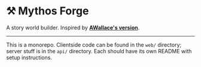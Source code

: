 # ⚒ **Mythos Forge**

A story world builder. Inspired by [**AWallace's version**](https://github.com/vawallace/novel-manager).

---

This is a monorepo. Clientside code can be found in the `web/` directory; server stuff is in the `api/` directory. Each should have its own README with setup instructions.